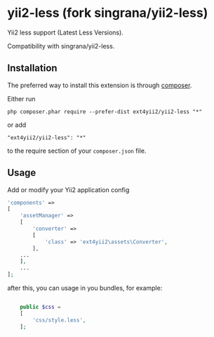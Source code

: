 yii2-less (fork singrana/yii2-less)
=========

Yii2 less support (Latest Less Versions).

Compatibility with singrana/yii2-less.

Installation
------------

The preferred way to install this extension is through [composer](http://getcomposer.org/download/).

Either run

```
php composer.phar require --prefer-dist ext4yii2/yii2-less "*"
```

or add

```
"ext4yii2/yii2-less": "*"
```

to the require section of your `composer.json` file.


Usage
-----

Add or modify your Yii2 application config


```php
'components' =>
[
	'assetManager' =>
	[
		'converter' =>
		[
			'class' => 'ext4yii2\assets\Converter',
		],
	...
	],
	...
];
```

after this, you can usage in you bundles, for example:

```php

	public $css =
	[
		'css/style.less',
	];
```